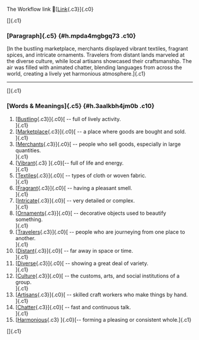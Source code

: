The Workflow link
👏[[Link](https://www.google.com/url?q=http://www.google.com&sa=D&source=editors&ust=1758346961793752&usg=AOvVaw2q7drAE6RUA9c6Y8Hv8gvF){.c3}]{.c0}

[]{.c1}

### [Paragraph]{.c5} {#h.mpda4mgbgq73 .c10}

[In the bustling marketplace, merchants displayed vibrant textiles,
fragrant spices, and intricate ornaments. Travelers from distant lands
marveled at the diverse culture, while local artisans showcased their
craftsmanship. The air was filled with animated chatter, blending
languages from across the world, creating a lively yet harmonious
atmosphere.]{.c1}

------------------------------------------------------------------------

[]{.c1}

### [Words & Meanings]{.c5} {#h.3aalkbh4jm0b .c10}

1.  [[Bustling](https://www.google.com/url?q=http://www.google.com&sa=D&source=editors&ust=1758346961795097&usg=AOvVaw26Zvg75-XUT6G8f65KE3l1){.c3}]{.c0}[ --
    full of lively activity.\
    ]{.c1}
2.  [[Marketplace](https://www.google.com/url?q=http://www.google.com&sa=D&source=editors&ust=1758346961795370&usg=AOvVaw20lTZ2HVV0_5ydYUs7WOLG){.c3}]{.c0}[ --
    a place where goods are bought and sold.\
    ]{.c1}
3.  [[Merchants](https://www.google.com/url?q=http://www.google.com&sa=D&source=editors&ust=1758346961795619&usg=AOvVaw3Y8kuLintYFpnoyMGMSLwW){.c3}]{.c0}[ --
    people who sell goods, especially in large quantities.\
    ]{.c1}
4.  [[Vibrant](https://www.google.com/url?q=http://www.google.com&sa=D&source=editors&ust=1758346961795875&usg=AOvVaw2apW_jbYiEJxZGdmKrPdtS){.c3}
    ]{.c0}[-- full of life and energy.\
    ]{.c1}
5.  [[Textiles](https://www.google.com/url?q=http://www.google.com&sa=D&source=editors&ust=1758346961796101&usg=AOvVaw1VzYq6C9kLbmlPwJ8VqJdC){.c3}]{.c0}[ --
    types of cloth or woven fabric.\
    ]{.c1}
6.  [[Fragrant](https://www.google.com/url?q=http://www.google.com&sa=D&source=editors&ust=1758346961796311&usg=AOvVaw0wW_q8bjg3x510Q6FyGFBm){.c3}]{.c0}[ --
    having a pleasant smell.\
    ]{.c1}
7.  [[Intricate](https://www.google.com/url?q=http://www.google.com&sa=D&source=editors&ust=1758346961796513&usg=AOvVaw0PUoiNo65IRdqwgMkbKiKT){.c3}]{.c0}[ --
    very detailed or complex.\
    ]{.c1}
8.  [[Ornaments](https://www.google.com/url?q=http://www.google.com&sa=D&source=editors&ust=1758346961796766&usg=AOvVaw1f32TgbJwBeOdzVJRqerte){.c3}]{.c0}[ --
    decorative objects used to beautify something.\
    ]{.c1}
9.  [[Travelers](https://www.google.com/url?q=http://www.google.com&sa=D&source=editors&ust=1758346961797038&usg=AOvVaw1LxChTyaovoVl7XAqxB9Qz){.c3}]{.c0}[ --
    people who are journeying from one place to another.\
    ]{.c1}
10. [[Distant](https://www.google.com/url?q=http://www.google.com&sa=D&source=editors&ust=1758346961797295&usg=AOvVaw29N37tO_X6TXsPYGWOlhl2){.c3}]{.c0}[ --
    far away in space or time.\
    ]{.c1}
11. [[Diverse](https://www.google.com/url?q=http://www.google.com&sa=D&source=editors&ust=1758346961797496&usg=AOvVaw21mHvauUIxQhz8CYpNKxoJ){.c3}]{.c0}[ --
    showing a great deal of variety.\
    ]{.c1}
12. [[Culture](https://www.google.com/url?q=http://www.google.com&sa=D&source=editors&ust=1758346961797741&usg=AOvVaw16oSeeMdyv30u3EKy1W3z6){.c3}]{.c0}[ --
    the customs, arts, and social institutions of a group.\
    ]{.c1}
13. [[Artisans](https://www.google.com/url?q=http://www.google.com&sa=D&source=editors&ust=1758346961798080&usg=AOvVaw3mmbl3OFNGzga7Csug_LNE){.c3}]{.c0}[ --
    skilled craft workers who make things by hand.\
    ]{.c1}
14. [[Chatter](https://www.google.com/url?q=http://www.google.com&sa=D&source=editors&ust=1758346961798405&usg=AOvVaw0kcLMNiRvb09QYDaIFLkTT){.c3}]{.c0}[ --
    fast and continuous talk.\
    ]{.c1}
15. [[Harmonious](https://www.google.com/url?q=http://www.google.com&sa=D&source=editors&ust=1758346961798687&usg=AOvVaw33eo2qtPOWw3BnAcmorZgD){.c3}
    ]{.c0}[-- forming a pleasing or consistent whole.]{.c1}

[]{.c1}
